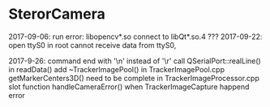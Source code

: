 # SterorCamera

2017-09-06: run error:  libopencv*.so connect to libQt*.so.4 ???
2017-09-22: open ttyS0 in root
            cannot receive data from ttyS0,

2017-9-26:  command end with '\n' instead of '\r'
            call QSerialPort::realLine() in readData()
            add ~TrackerImagePool() in TrackerImagePool.cpp
            getMarkerCenters3D() need to be complete in TrackerImageProcessor.cpp
            slot function handleCameraError() when TrackerImageCapture happend error
